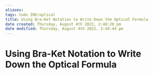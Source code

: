 ```yaml
---
aliases: 
tags: todo INX/optical
title: Using Bra-Ket Notation to Write Down the Optical Formula
date created: Thursday, August 4th 2022, 2:40:20 pm
date modified: Thursday, August 4th 2022, 2:40:44 pm
---
```


# Using Bra-Ket Notation to Write Down the Optical Formula